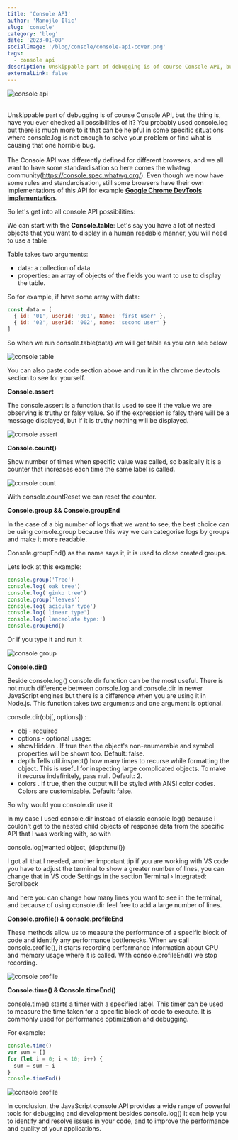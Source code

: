 ```yaml
---
title: 'Console API'
author: 'Manojlo Ilic'
slug: 'console'
category: 'blog'
date: '2023-01-08'
socialImage: '/blog/console/console-api-cover.png'
tags:
  - console api
description: Unskippable part of debugging is of course Console API, but the thing is, have you ever checked all possibilities of it?
externalLink: false
---
```


![console api](/blog/console/console-api-cover.png)

\
Unskippable part of debugging is of course Console API, but the thing is, have you ever checked all possibilities of it? You probably used console.log but there is much more to it that can be helpful in some specific situations where console.log is not enough to solve your problem or find what is causing that one horrible bug.
\
\
The Console API was differently defined for different browsers, and we all want to have some standardisation so here comes the whatwg community(https://console.spec.whatwg.org/). Even though we now have some rules and standardisation, still some browsers have their own implementations of this API for example **[Google Chrome DevTools implementation](https://developer.chrome.com/docs/devtools/console/api/)**.

So let's get into all console API possibilities:

We can start with the **Console.table**:
Let's say you have a lot of nested objects that you want to display in a human readable manner, you will need to use a table

Table takes two arguments:

- data: a collection of data
- properties: an array of objects of the fields you want to use to display the table.

So for example, if have some array with data:

```js
const data = [
  { id: '01', userId: '001', Name: 'first user' },
  { id: '02', userId: '002', name: 'second user' }
]
```

So when we run console.table(data) we will get table as you can see below

![console table](/blog/console/console-table.png)

You can also paste code section above and run it in the chrome devtools section to see for yourself.

**Console.assert**

The console.assert is a function that is used to see if the value we are observing is truthy or falsy value. So if the expression is falsy there will be a message displayed, but if it is truthy nothing will be displayed.

![console assert](/blog/console/console-assert.png)

**Console.count()**

Show number of times when specific value was called, so basically it is a counter that increases each time the same label is called.

![console count](/blog/console/console-count.png)

With console.countReset we can reset the counter.

**Console.group && Console.groupEnd**

In the case of a big number of logs that we want to see, the best choice can be using console.group because this way we can categorise logs by groups and make it more readable.

Console.groupEnd() as the name says it, it is used to close created groups.

Lets look at this example:

```js
console.group('Tree')
console.log('oak tree')
console.log('ginko tree')
console.group('leaves')
console.log('acicular type')
console.log('linear type')
console.log('lanceolate type:')
console.groupEnd()
```

Or if you type it and run it

![console group](/blog/console/console-group.png)

**Console.dir()**

Beside console.log() console.dir function can be the most useful.
There is not much difference between console.log and console.dir in newer JavaScript engines but there is a difference when you are using it in Node.js.
This function takes two arguments and one argument is optional.

console.dir(obj[, options]) :

- obj - required
- options - optional usage:
- showHidden <boolean>. If true then the object's non-enumerable and symbol properties will be shown too. Default: false.
- depth <number> Tells util.inspect() how many times to recurse while formatting the object. This is useful for inspecting large complicated objects. To make it recurse indefinitely, pass null. Default: 2.
- colors <boolean>. If true, then the output will be styled with ANSI color codes. Colors are customizable. Default: false.

So why would you console.dir use it

In my case I used console.dir instead of classic console.log() because i couldn't get to the nested child objects of response data from the specific API that I was working with, so with

console.log(wanted object, {depth:null})

I got all that I needed, another important tip if you are working with VS code you have to adjust the terminal to show a greater number of lines, you can change that in VS code Settings in the section
Terminal › Integrated: Scrollback

and here you can change how many lines you want to see in the terminal, and because of using console.dir feel free to add a large number of lines.

**Console.profile() & console.profileEnd**

These methods allow us to measure the performance of a specific block of code and identify any performance bottlenecks. When we call console.profile(), it starts recording performance information about CPU and memory usage where it is called. With console.profileEnd() we stop recording.

![console profile](/blog/console/console-profile.png)

**Console.time() & Console.timeEnd()**

console.time() starts a timer with a specified label. This timer can be used to measure the time taken for a specific block of code to execute. It is commonly used for performance optimization and debugging.

For example:

```js
console.time()
var sum = []
for (let i = 0; i < 10; i++) {
  sum = sum + i
}
console.timeEnd()
```

![console profile](/blog/console/console-time.png)

In conclusion, the JavaScript console API provides a wide range of powerful tools for debugging and development besides console.log()
It can help you to identify and resolve issues in your code, and to improve the performance and quality of your applications.
